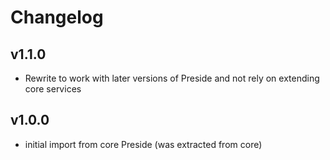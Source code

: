 # Changelog

## v1.1.0

* Rewrite to work with later versions of Preside and not rely on extending core services

## v1.0.0

* initial import from core Preside (was extracted from core)